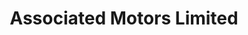 ---
title: "Associated Motors Limited"
url: /mombasa/associated-motors-limited/
shop: car repair
---